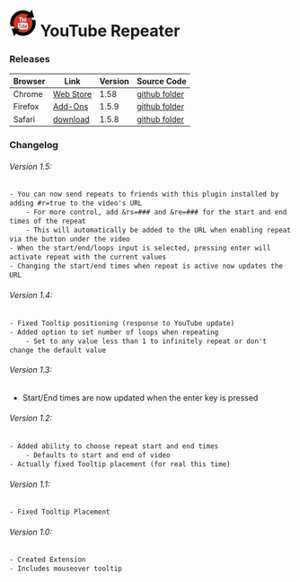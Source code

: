 # ![YouTube Repeater](https://github.com/dcrousso/YouTube-Repeater/raw/master/Icons/icon-48.png) YouTube Repeater 

### Releases

Browser | Link | Version | Source Code
------- | ---- | ------- | -----------
Chrome | [Web Store](//chrome.google.com/webstore/detail/youtube-repeater/ihlfngkojddkjkdlmgkbdpkfkafclhnj) | 1.58 | [github folder](//github.com/dcrousso/YouTube-Repeater/tree/master/Chrome)
Firefox | [Add-Ons](//addons.mozilla.org/en-US/firefox/addon/youtube-repeater/) | 1.5.9 | [github folder](//github.com/dcrousso/YouTube-Repeater/tree/master/Firefox)
Safari| [download](//devinrousso.com/projects/YouTube-Repeater/YouTube-Repeater.safariextz) | 1.5.8 | [github folder](//github.com/dcrousso/YouTube-Repeater/tree/master/Safari)

### Changelog

###### Version 1.5:
	- You can now send repeats to friends with this plugin installed by adding #r=true to the video's URL
		- For more control, add &rs=### and &re=### for the start and end times of the repeat
		- This will automatically be added to the URL when enabling repeat via the button under the video
	- When the start/end/loops input is selected, pressing enter will activate repeat with the current values
	- Changing the start/end times when repeat is active now updates the URL

###### Version 1.4:
	- Fixed Tooltip positioning (response to YouTube update)
	- Added option to set number of loops when repeating
		- Set to any value less than 1 to infinitely repeat or don't change the default value

###### Version 1.3:
 - Start/End times are now updated when the enter key is pressed

###### Version 1.2:
	- Added ability to choose repeat start and end times
		- Defaults to start and end of video
	- Actually fixed Tooltip placement (for real this time)

###### Version 1.1:
	- Fixed Tooltip Placement

###### Version 1.0:
	- Created Extension
	- Includes mouseover tooltip
